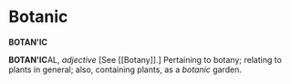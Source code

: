 # Botanic

**BOTAN'IC**

**BOTAN'IC**AL, _adjective_ \[See [[Botany]].\] Pertaining to botany; relating to plants in general; also, containing plants, as a _botanic_ garden.